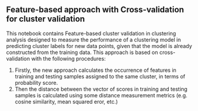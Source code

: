 ## Feature-based approach with  Cross-validation for cluster validation 
This notebook contains Feature-based cluster  validation in clustering analysis designed to measure the performance of a clustering model in predicting cluster labels for new data points, given that the model is already constructed from the training data. This approach is based on cross-validation with the following procedures: 
1. Firstly, the new approach calculates the occurrence of features in training and testing samples assigned to the same cluster, in terms of probability score. 
2. Then the distance between the vector of scores in training and testing samples is calculated using some distance measurement metrics (e.g. cosine similarity, mean squared eror, etc.)

